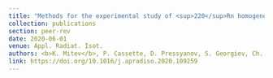 ```yaml
---
title: "Methods for the experimental study of <sup>220</sup>Rn homogeneity in calibration chambers"
collection: publications
section: peer-rev
date: 2020-06-01
venue: Appl. Radiat. Isot.
authors: <b>K. Mitev</b>, P. Cassette, D. Pressyanov, S. Georgiev, Ch. Dutsov, N. Michielsen, B. Sabot
link: https://doi.org/10.1016/j.apradiso.2020.109259
---
```


